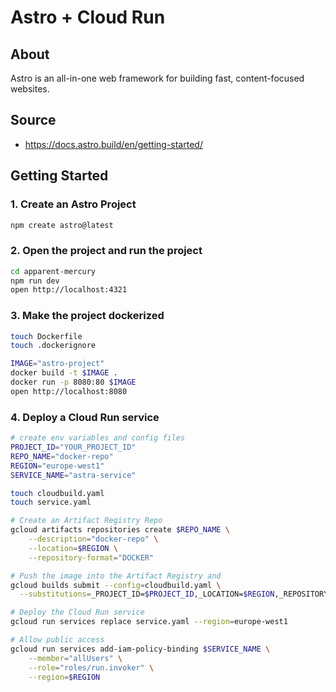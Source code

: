 # Astro + Cloud Run

## About
Astro is an all-in-one web framework for building fast, content-focused websites.

## Source
- https://docs.astro.build/en/getting-started/

## Getting Started 
### 1. Create an Astro Project
```bash
npm create astro@latest
```

### 2. Open the project and run the project
```bash
cd apparent-mercury
npm run dev
open http://localhost:4321
```

### 3. Make the project dockerized
```bash
touch Dockerfile
touch .dockerignore

IMAGE="astro-project"
docker build -t $IMAGE .
docker run -p 8080:80 $IMAGE
open http://localhost:8080
```

### 4. Deploy a Cloud Run service
```bash
# create env variables and config files
PROJECT_ID="YOUR_PROJECT_ID"
REPO_NAME="docker-repo"
REGION="europe-west1"
SERVICE_NAME="astra-service"

touch cloudbuild.yaml
touch service.yaml

# Create an Artifact Registry Repo
gcloud artifacts repositories create $REPO_NAME \
    --description="docker-repo" \
    --location=$REGION \
    --repository-format="DOCKER"

# Push the image into the Artifact Registry and 
gcloud builds submit --config=cloudbuild.yaml \
  --substitutions=_PROJECT_ID=$PROJECT_ID,_LOCATION=$REGION,_REPOSITORY=$REPO_NAME,_IMAGE="astro-image" .

# Deploy the Cloud Run service
gcloud run services replace service.yaml --region=europe-west1

# Allow public access
gcloud run services add-iam-policy-binding $SERVICE_NAME \
    --member="allUsers" \
    --role="roles/run.invoker" \
    --region=$REGION
```